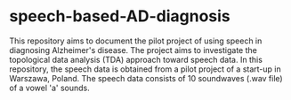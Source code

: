 # speech-based-AD-diagnosis
This repository aims to document the pilot project of using speech in diagnosing Alzheimer's disease. 
The project aims to investigate the topological data analysis (TDA) approach toward speech data. 
In this repository, the speech data is obtained from a pilot project of a start-up in Warszawa, Poland.
The speech data consists of 10 soundwaves (.wav file) of a vowel 'a' sounds. 
